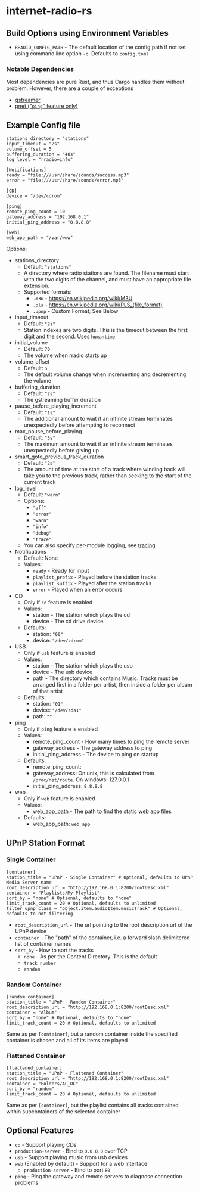 # internet-radio-rs

## Build Options using Environment Variables

+ `RRADIO_CONFIG_PATH` - The default location of the config path if not set using command line option `-c`. Defaults to `config.toml`

### Notable Dependencies

Most dependencies are pure Rust, and thus Cargo handles them without problem.
However, there are a couple of exceptions

+ [gstreamer](https://gitlab.freedesktop.org/gstreamer/gstreamer-rs)
+ [pnet ("`ping`" feature only)](https://github.com/libpnet/libpnet)

## Example Config file
    stations_directory = "stations"
    input_timeout = "2s"
    volume_offset = 5
    buffering_duration = "40s"
    log_level = "rradio=info"

    [Notifications]
    ready = "file:///usr/share/sounds/success.mp3"
    error = "file:///usr/share/sounds/error.mp3"

    [CD]
    device = "/dev/cdrom"

    [ping]
    remote_ping_count = 10
    gateway_address = "192.168.0.1"
    initial_ping_address = "8.8.8.8"

    [web]
    web_app_path = "/var/www"


Options:
+ stations_directory
  + Default: `"stations"`
  + A directory where radio stations are found. The filename must start with the two digits of the channel, and must have an appropriate file extension.
  + Supported formats:
    + `.m3u` - https://en.wikipedia.org/wiki/M3U
    + `.pls` - https://en.wikipedia.org/wiki/PLS_(file_format)
    + `.upnp` - Custom Format; See Below
+ input_timeout
  + Default: `"2s"`
  + Station indexes are two digits. This is the timeout between the first digit and the second. Uses [`humantime`](https://docs.rs/humantime/2.0.1/humantime/)
+ initial_volume
  + Default: `70`
  + The volume when rradio starts up
+ volume_offset
  + Default: `5`
  + The default volume change when incrementing and decrementing the volume
+ buffering_duration
  + Default: `"2s"`
  + The gstreaming buffer duration
+ pause_before_playing_increment
  + Default: `"1s"`
  + The additional amount to wait if an infinite stream terminates unexpectedly before attempting to reconnect
+ max_pause_before_playing
  + Default: `"5s"`
  + The maximum amount to wait if an infinite stream terminates unexpectedly before giving up
+ smart_goto_previous_track_duration
  + Default: `"2s"`
  + The amount of time at the start of a track where winding back will take you to the previous track, rather than seeking to the start of the current track
+ log_level
  + Default: `"warn"`
  + Options:
    + `"off"`
    + `"error"`
    + `"warn"`
    + `"info"`
    + `"debug"`
    + `"trace"`
  + You can also specify per-module logging, see [tracing](https://docs.rs/tracing-subscriber/latest/tracing_subscriber/struct.EnvFilter.html)
+ Notifications
  + Default: None
  + Values:
    + `ready` - Ready for input
    + `playlist_prefix` - Played before the station tracks
    + `playlist_suffix` - Played after the station tracks
    + `error` - Played when an error occurs
+ CD
  + Only if `cd` feature is enabled
  + Values:
    + station - The station which plays the cd
    + device - The cd drive device
  + Defaults:
    + station: `"00"`
    + device: `"/dev/cdrom"`
+ USB
  + Only if `usb` feature is enabled
  + Values:
    + station - The station which plays the usb
    + device - The usb device
    + path - The directory which contains Music. Tracks must be arranged first in a folder per artist, then inside a folder per album of that artist
  + Defaults:
    + station: `"01"`
    + device: `"/dev/sda1"`
    + path: `""`
+ ping
  + Only if `ping` feature is enabled
  + Values:
    + remote_ping_count - How many times to ping the remote server
    + gateway_address - The gateway address to ping
    + initial_ping_address - The device to ping on startup
  + Defaults:
    + remote_ping_count:
    + gateway_address: On unix, this is calculated from `/proc/net/route`. On windows: 127.0.0.1
    + initial_ping_address: `8.8.8.8`
+ web
  + Only if `web` feature is enabled
  + Values:
    + web_app_path - The path to find the static web app files
  + Defaults:
    + web_app_path: `web_app`

## UPnP Station Format

### Single Container

    [container]
    station_title = "UPnP - Single Container" # Optional, defaults to UPnP Media Server name
    root_description_url = "http://192.168.0.1:8200/rootDesc.xml"
    container = "Playlists/My Playlist"
    sort_by = "none" # Optional, defaults to "none"
    limit_track_count = 20 # Optional, defaults to unlimited
    filter_upnp_class = "object.item.audioItem.musicTrack" # Optional, defaults to not filtering


+ `root_description_url` - The url pointing to the root description url of the UPnP device
+ `container` - The "path" of the container, i.e. a forward slash delimitered list of container names
+ `sort_by` - How to sort the tracks
  + `none` - As per the Content Directory. This is the default
  + `track_number`
  + `random`

### Random Container

    [random_container]
    station_title = "UPnP - Random Container"
    root_description_url = "http://192.168.0.1:8200/rootDesc.xml"
    container = "Album"
    sort_by = "none" # Optional, defaults to "none"
    limit_track_count = 20 # Optional, defaults to unlimited

Same as per `[container]`, but a random container inside the specified container is chosen and all of its items are played

### Flattened Container

    [flattened_container]
    station_title = "UPnP - Flattened Container"
    root_description_url = "http://192.168.0.1:8200/rootDesc.xml"
    container = "Folders/AC_DC"
    sort_by = "random"
    limit_track_count = 20 # Optional, defaults to unlimited

Same as per `[container]`, but the playlist contains all tracks contained within subcontainers of the selected container

## Optional Features

+ `cd` - Support playing CDs
+ `production-server` - Bind to `0.0.0.0` over TCP
+ `usb` - Support playing music from usb devices
+ `web` (Enabled by default) - Support for a web interface
  + `production-server` - Bind to port `80`
+ `ping` - Ping the gateway and remote servers to diagnose connection problems
